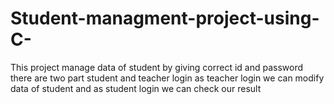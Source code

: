 # Student-managment-project-using-C-
This project manage data of student by giving correct id and password there are two part student and teacher login as teacher login we can modify data of student and as student login we can check our result
